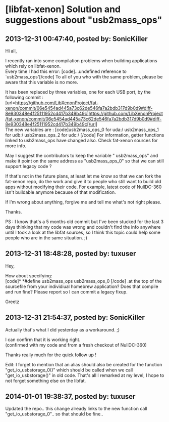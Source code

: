 # [libfat-xenon] Solution and suggestions about &quot;usb2mass_ops&quot;

## 2013-12-31 00:47:40, posted by: SonicKiller

Hi all,  
   
 I recently ran into some compilation problems when building applications which rely on libfat-xenon.  
 Every time I had this error: [code]...undefined reference to `usb2mass\_ops'[/code] To all of you who with the same problem, please be aware that this variable is no more.  
   
 It has been replaced by three variables, one for each USB port, by the following commit :  
 [url=https://github.com/LibXenonProject/fat-xenon/commit/06e5454ad445a73c62de546fa7a2bdb317d9b0d9#diff-8e930348e4f25111952cd417b349b49c]https://github.com/LibXenonProject/fat-xenon/commit/06e5454ad445a73c62de546fa7a2bdb317d9b0d9#diff-8e930348e4f25111952cd417b349b49c[/url]  
 The new variables are : [code]usb2mass\_ops\_0 for uda:/ usb2mass\_ops\_1 for udb:/ usb2mass\_ops\_2 for udc:/ [/code] For information, getter functions linked to usb2mass\_ops have changed also. Check fat-xenon sources for more info.   
   
 May I suggest the contributors to keep the variable " usb2mass\_ops" and make it point on the same address as "usb2mass\_ops\_0" so that we can still support legacy code ?  
   
 If that's not in the future plans, at least let me know so that we can fork the fat-xenon repo, do the work and give it to people who still want to build old apps without modifying their code. For example, latest code of NullDC-360 isn't buildable anymore because of that modification.  
   
 If I'm wrong about anything, forgive me and tell me what's not right please.  
   
 Thanks.  
   
 PS : I know that's a 5 months old commit but I've been stucked for the last 3 days thinking that my code was wrong and couldn't find the info anywhere until I took a look at the libfat sources, so I think this topic could help some people who are in the same situation. ;)

## 2013-12-31 18:48:28, posted by: tuxuser

Hey,  
   
 How about specifying:  
 [code]* *#define usb2mass\_ops usb2mass\_ops\_0 [/code] .at the top of the sourcefile from your individiual homebrew application? Does that compile and run fine? Please report so I can commit a legacy fixup.  
   
 Greetz

## 2013-12-31 21:54:37, posted by: SonicKiller

Actually that's what I did yesterday as a workaround. ;)  
   
 I can confirm that it is working right.  
 (confirmed with my code and from a fresh checkout of NullDC-360)  
   
 Thanks really much for the quick follow up !  
   
 Edit: I forget to mention that an alias should also be created for the function "get\_io\_usbstorage\_0()" which should be called when we call "get\_io\_usbstorage()" in old code. That's all I remarked at my level, I hope to not forget something else on the libfat.

## 2014-01-01 19:38:37, posted by: tuxuser

Updated the repo.. this change already links to the new function call "get\_io\_usbstorage\_0".. so that should be fine..